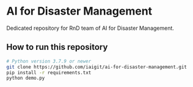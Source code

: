 # AI for Disaster Management
Dedicated repository for RnD team of AI for Disaster Management.

## How to run this repository

```bash
# Python version 3.7.9 or newer
git clone https://github.com/iaigit/ai-for-disaster-management.git
pip install -r requirements.txt
python demo.py
```
